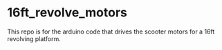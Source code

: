 # 16ft_revolve_motors
This repo is for the arduino code that drives the scooter motors for a 16ft revolving platform.
